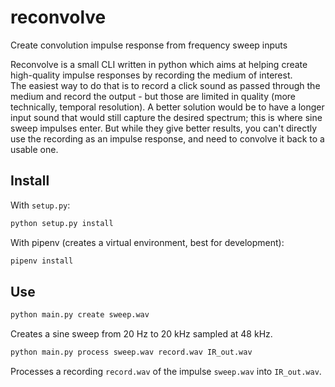 # reconvolve
Create convolution impulse response from frequency sweep inputs

Reconvolve is a small CLI written in python which aims at helping create high-quality impulse responses by recording the medium of interest.  
The easiest way to do that is to record a click sound as passed through the medium and record the output - but those are limited in quality (more technically, temporal resolution). A better solution would be to have a longer input sound that would still capture the desired spectrum; this is where sine sweep impulses enter. But while they give better results, you can't directly use the recording as an impulse response, and need to convolve it back to a usable one.

## Install

With `setup.py`:

```bash
python setup.py install
```

With pipenv (creates a virtual environment, best for development):

```bash
pipenv install
```

## Use

```bash
python main.py create sweep.wav
```
Creates a sine sweep from 20 Hz to 20 kHz sampled at 48 kHz.

```bash
python main.py process sweep.wav record.wav IR_out.wav
```
Processes a recording `record.wav` of the impulse `sweep.wav` into `IR_out.wav`.
